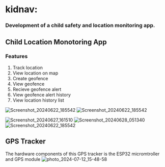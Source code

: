 # kidnav: 
### Development of a child safety and location monitoring app.

## Child Location Monotoring App

### Features 
1. Track location
2. View location on map
3. Create geofence
4. View geofence
5. Recieve geofence alert
6. View geofence alert history
7. View location history list
   
![Screenshot_20240622_185542](https://github.com/user-attachments/assets/90b059dc-a3ad-481d-af18-d86e86e6a155)
![Screenshot_20240622_185542](https://github.com/user-attachments/assets/b9994bb5-4912-44e8-8330-390d2a84cb11)


![Screenshot_20240627_161510](https://github.com/user-attachments/assets/d469b0d4-15a0-4305-a52d-59d6742271f7)
![Screenshot_20240628_051340](https://github.com/user-attachments/assets/c7aab1a9-0dfc-48c6-affb-bc98c3a30c7e)
![Screenshot_20240622_185542](https://github.com/user-attachments/assets/83e72c3b-54b6-4b20-8103-0105610cec5f)




## GPS Tracker
The hardware components of this GPS tracker is the ESP32 micromtroller and GPS module
![photo_2024-07-12_15-48-58](https://github.com/user-attachments/assets/174a0d2f-97ba-46a8-b700-7fe0d5b4ded4)
